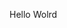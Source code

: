 Hello Wolrd





















































































































































